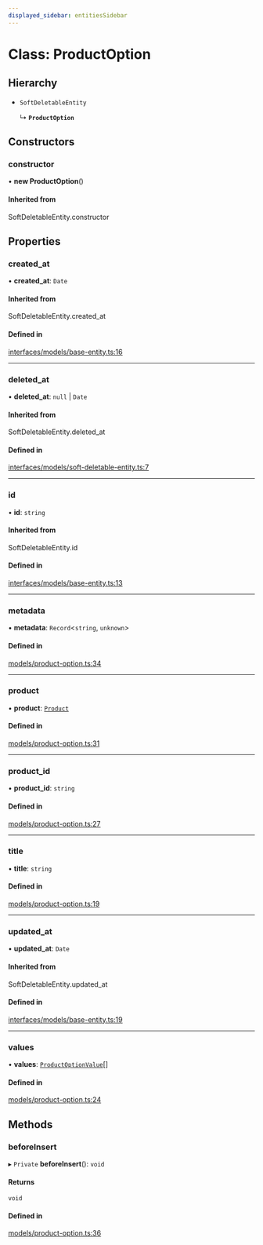 ```yaml
---
displayed_sidebar: entitiesSidebar
---
```


# Class: ProductOption

## Hierarchy

- `SoftDeletableEntity`

  ↳ **`ProductOption`**

## Constructors

### constructor

• **new ProductOption**()

#### Inherited from

SoftDeletableEntity.constructor

## Properties

### created\_at

• **created\_at**: `Date`

#### Inherited from

SoftDeletableEntity.created\_at

#### Defined in

[interfaces/models/base-entity.ts:16](https://github.com/cloudnepal/medusa/blob/546577a8/packages/medusa/src/interfaces/models/base-entity.ts#L16)

___

### deleted\_at

• **deleted\_at**: ``null`` \| `Date`

#### Inherited from

SoftDeletableEntity.deleted\_at

#### Defined in

[interfaces/models/soft-deletable-entity.ts:7](https://github.com/cloudnepal/medusa/blob/546577a8/packages/medusa/src/interfaces/models/soft-deletable-entity.ts#L7)

___

### id

• **id**: `string`

#### Inherited from

SoftDeletableEntity.id

#### Defined in

[interfaces/models/base-entity.ts:13](https://github.com/cloudnepal/medusa/blob/546577a8/packages/medusa/src/interfaces/models/base-entity.ts#L13)

___

### metadata

• **metadata**: `Record`<`string`, `unknown`\>

#### Defined in

[models/product-option.ts:34](https://github.com/cloudnepal/medusa/blob/546577a8/packages/medusa/src/models/product-option.ts#L34)

___

### product

• **product**: [`Product`](Product.md)

#### Defined in

[models/product-option.ts:31](https://github.com/cloudnepal/medusa/blob/546577a8/packages/medusa/src/models/product-option.ts#L31)

___

### product\_id

• **product\_id**: `string`

#### Defined in

[models/product-option.ts:27](https://github.com/cloudnepal/medusa/blob/546577a8/packages/medusa/src/models/product-option.ts#L27)

___

### title

• **title**: `string`

#### Defined in

[models/product-option.ts:19](https://github.com/cloudnepal/medusa/blob/546577a8/packages/medusa/src/models/product-option.ts#L19)

___

### updated\_at

• **updated\_at**: `Date`

#### Inherited from

SoftDeletableEntity.updated\_at

#### Defined in

[interfaces/models/base-entity.ts:19](https://github.com/cloudnepal/medusa/blob/546577a8/packages/medusa/src/interfaces/models/base-entity.ts#L19)

___

### values

• **values**: [`ProductOptionValue`](ProductOptionValue.md)[]

#### Defined in

[models/product-option.ts:24](https://github.com/cloudnepal/medusa/blob/546577a8/packages/medusa/src/models/product-option.ts#L24)

## Methods

### beforeInsert

▸ `Private` **beforeInsert**(): `void`

#### Returns

`void`

#### Defined in

[models/product-option.ts:36](https://github.com/cloudnepal/medusa/blob/546577a8/packages/medusa/src/models/product-option.ts#L36)
